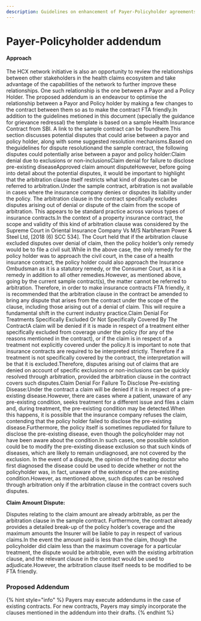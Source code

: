 ```yaml
---
description: Guidelines on enhancement of Payer-Policyholder agreements
---
```


# Payer-Policyholder addendum

#### Approach  <a href="#approach" id="approach"></a>

The HCX network initiative is also an opportunity to review the relationships between other stakeholders in the health claims ecosystem and take advantage of the capabilities of the network to further improve these relationships. One such relationship is the one between a Payor and a Policy Holder. The proposed addendum is an endeavour to optimise the relationship between a Payor and Policy holder by making a few changes to the contract between them so as to make the contract FTA friendly.In addition to the guidelines metioned in this document (specially the guidance for grievance redressal) the template is based on a sample Health Insurance Contract from SBI. A link to the sample contract can be foundhere.This section discusses potential disputes that could arise between a payor and policy holder, along with some suggested resolution mechanisms.Based on theguidelines for dispute resolutionand the sample contract, the following disputes could potentially arise between a payor and policy holder:Claim denial due to exclusions or non-inclusionsClaim denial for failure to disclose pre-existing diseaseApproved claim amount disputeHowever, before going into detail about the potential disputes, it would be important to highlight that the arbitration clause itself restricts what kind of disputes can be referred to arbitration.Under the sample contract, arbitration is not available in cases where the insurance company denies or disputes its liability under the policy. The arbitration clause in the contract specifically excludes disputes arising out of denial or dispute of the claim from the scope of arbitration. This appears to be standard practice across various types of insurance contracts.In the context of a property insurance contract, the scope and validity of this kind of arbitration clause was considered by the Supreme Court in Oriental Insurance Company Vs M/S Narbheram Power & Steel Ltd, \[2018 (6) SCC 534]. The Court held that if the arbitration clause excluded disputes over denial of claim, then the policy holder’s only remedy would be to file a civil suit.While in the above case, the only remedy for the policy holder was to approach the civil court, in the case of a health insurance contract, the policy holder could also approach the Insurance Ombudsman as it is a statutory remedy, or the Consumer Court, as it is a remedy in addition to all other remedies.However, as mentioned above, going by the current sample contract(s), the matter cannot be referred to arbitration. Therefore, in order to make insurance contracts FTA friendly, it is recommended that the arbitration clause in the contract be amended to bring any dispute that arises from the contract under the scope of the clause, including those arising out of a denial of claim. This will require a fundamental shift in the current industry practice.Claim Denial For Treatments Specifically Excluded Or Not Specifically Covered By The ContractA claim will be denied if it is made in respect of a treatment either specifically excluded from coverage under the policy (for any of the reasons mentioned in the contract), or if the claim is in respect of a treatment not explicitly covered under the policy.It is important to note that insurance contracts are required to be interpreted strictly. Therefore if a treatment is not specifically covered by the contract, the interpretation will be that it is excluded.Therefore, disputes arising out of claims that are denied on account of specific exclusions or non-inclusions can be quickly resolved through arbitration, provided the arbitration clause in the contract covers such disputes.Claim Denial For Failure To Disclose Pre-existing Disease:Under the contract a claim will be denied if it is in respect of a pre-existing disease.However, there are cases where a patient, unaware of any pre-existing condition, seeks treatment for a different issue and files a claim and, during treatment, the pre-existing condition may be detected.When this happens, it is possible that the insurance company refuses the claim, contending that the policy holder failed to disclose the pre-existing disease.Furthermore, the policy itself is sometimes repudiated for failure to disclose the pre-existing disease, even though the policyholder may not have been aware about the condition.In such cases, one possible solution could be to modify the pre-existing disease exclusion so that such kinds of diseases, which are likely to remain undiagnosed, are not covered by the exclusion. In the event of a dispute, the opinion of the treating doctor who first diagnosed the disease could be used to decide whether or not the policyholder was, in fact, unaware of the existence of the pre-existing condition.However, as mentioned above, such disputes can be resolved through arbitration only if the arbitration clause in the contract covers such disputes.

**Claim Amount Dispute:**

Disputes relating to the claim amount are already arbitrable, as per the arbitration clause in the sample contract. Furthermore, the contract already provides a detailed break-up of the policy holder’s coverage and the maximum amounts the Insurer will be liable to pay in respect of various claims.In the event the amount paid is less than the claim, though the policyholder did claim less than the maximum coverage for a particular treatment, the dispute would be arbitrable, even with the existing arbitration clause, and the relevant clause in the contract would be used to adjudicate.However, the arbitration clause itself needs to be modified to be FTA friendly.

### Proposed Addendum

{% hint style="info" %}
Payers may execute addendums in the case of existing contracts. For new contracts, Payers may simply incorporate the clauses mentioned in the addendum into their drafts.
{% endhint %}
